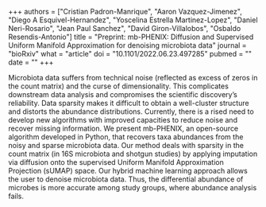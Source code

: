 +++
authors = ["Cristian Padron-Manrique", "Aaron Vazquez-Jimenez", "Diego A Esquivel-Hernandez", "Yoscelina Estrella Martinez-Lopez", "Daniel Neri-Rosario", "Jean Paul Sanchez", "David Giron-Villalobos", "Osbaldo Resendis-Antonio"]
title = "Preprint: mb-PHENIX: Diffusion and Supervised Uniform Manifold Approximation for denoising microbiota data"
journal = "bioRxiv"
what = "article"
doi = "10.1101/2022.06.23.497285"
pubmed = ""
date = ""
+++

Microbiota data suffers from technical noise (reflected as excess of zeros in the count matrix) and the curse of dimensionality. This complicates downstream data analysis and compromises the scientific discovery’s reliability. Data sparsity makes it difficult to obtain a well-cluster structure and distorts the abundance distributions. Currently, there is a rised need to develop new algorithms with improved capacities to reduce noise and recover missing information. We present mb-PHENIX, an open-source algorithm developed in Python, that recovers taxa abundances from the noisy and sparse microbiota data. Our method deals with sparsity in the count matrix (in 16S microbiota and shotgun studies) by applying imputation via diffusion onto the supervised Uniform Manifold Approximation Projection (sUMAP) space. Our hybrid machine learning approach allows the user to denoise microbiota data. Thus, the differential abundance of microbes is more accurate among study groups, where abundance analysis fails.
